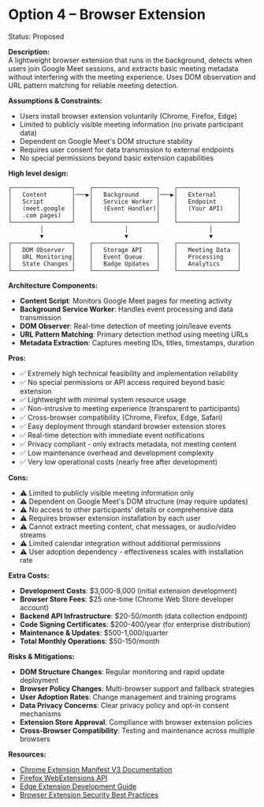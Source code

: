 # Option 4 – Browser Extension
Status: Proposed

**Description:**  
A lightweight browser extension that runs in the background, detects when users join Google Meet sessions, and extracts basic meeting metadata without interfering with the meeting experience. Uses DOM observation and URL pattern matching for reliable meeting detection.

**Assumptions & Constraints:** 
- Users install browser extension voluntarily (Chrome, Firefox, Edge)
- Limited to publicly visible meeting information (no private participant data)
- Dependent on Google Meet's DOM structure stability
- Requires user consent for data transmission to external endpoints
- No special permissions beyond basic extension capabilities

**High level design:**  
```
┌─────────────────┐    ┌──────────────────┐    ┌─────────────────┐
│   Content       │───▶│   Background     │───▶│   External      │
│   Script        │    │   Service Worker │    │   Endpoint      │
│   (meet.google  │    │   (Event Handler)│    │   (Your API)    │
│   .com pages)   │    │                  │    │                 │
└─────────────────┘    └──────────────────┘    └─────────────────┘
         │                       │                       │
         ▼                       ▼                       ▼
┌─────────────────┐    ┌──────────────────┐    ┌─────────────────┐
│   DOM Observer  │    │   Storage API    │    │   Meeting Data  │
│   URL Monitoring│    │   Event Queue    │    │   Processing    │
│   State Changes │    │   Badge Updates  │    │   Analytics     │
└─────────────────┘    └──────────────────┘    └─────────────────┘
```

**Architecture Components:**
- **Content Script**: Monitors Google Meet pages for meeting activity
- **Background Service Worker**: Handles event processing and data transmission
- **DOM Observer**: Real-time detection of meeting join/leave events
- **URL Pattern Matching**: Primary detection method using meeting URLs
- **Metadata Extraction**: Captures meeting IDs, titles, timestamps, duration

**Pros:**  
- ✅ Extremely high technical feasibility and implementation reliability
- ✅ No special permissions or API access required beyond basic extension
- ✅ Lightweight with minimal system resource usage
- ✅ Non-intrusive to meeting experience (transparent to participants)
- ✅ Cross-browser compatibility (Chrome, Firefox, Edge, Safari)
- ✅ Easy deployment through standard browser extension stores
- ✅ Real-time detection with immediate event notifications
- ✅ Privacy compliant - only extracts metadata, not meeting content
- ✅ Low maintenance overhead and development complexity
- ✅ Very low operational costs (nearly free after development)

**Cons:**  
- ⚠️ Limited to publicly visible meeting information only
- ⚠️ Dependent on Google Meet's DOM structure (may require updates)
- ⚠️ No access to other participants' details or comprehensive data
- ⚠️ Requires browser extension installation by each user
- ⚠️ Cannot extract meeting content, chat messages, or audio/video streams
- ⚠️ Limited calendar integration without additional permissions
- ⚠️ User adoption dependency - effectiveness scales with installation rate

**Extra Costs:**  
- **Development Costs**: $3,000-8,000 (initial extension development)
- **Browser Store Fees**: $25 one-time (Chrome Web Store developer account)
- **Backend API Infrastructure**: $20-50/month (data collection endpoint)
- **Code Signing Certificates**: $200-400/year (for enterprise distribution)
- **Maintenance & Updates**: $500-1,000/quarter
- **Total Monthly Operations**: $50-150/month

**Risks & Mitigations:**  
- **DOM Structure Changes**: Regular monitoring and rapid update deployment
- **Browser Policy Changes**: Multi-browser support and fallback strategies  
- **User Adoption Rates**: Change management and training programs
- **Data Privacy Concerns**: Clear privacy policy and opt-in consent mechanisms
- **Extension Store Approval**: Compliance with browser extension policies
- **Cross-Browser Compatibility**: Testing and maintenance across multiple browsers

**Resources:**
- [Chrome Extension Manifest V3 Documentation](https://developer.chrome.com/docs/extensions/mv3/)
- [Firefox WebExtensions API](https://developer.mozilla.org/en-US/docs/Mozilla/Add-ons/WebExtensions)
- [Edge Extension Development Guide](https://docs.microsoft.com/en-us/microsoft-edge/extensions-chromium/)
- [Browser Extension Security Best Practices](https://developer.chrome.com/docs/extensions/mv3/security/)
